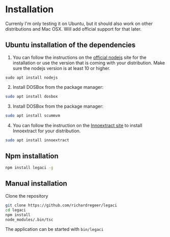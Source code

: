 # Installation
Currenly I'm only testing it on Ubuntu, but it should also work on other distributions and Mac OSX. Will add official support for that later.

## Ubuntu installation of the dependencies
1. You can follow the instructions on the [official nodejs](https://github.com/nodesource/distributions/blob/master/README.md) site for the installation or use the version that is coming with your distribution. Make sure the nodejs version is at least 10 or higher.
```
sudo apt install nodejs
```
2. Install DOSBox from the package manager:
```bash
sudo apt install dosbox
```
3. Install DOSBox from the package manager:
```bash
sudo apt install scummvm
```
4. You can follow the instruction on the [Innoextract site](https://constexpr.org/innoextract/install) to install Innoextract for your distribution.
```bash
sudo apt install innoextract
```

## Npm installation
```bash
npm install legaci -g
```

## Manual installation
Clone the repository
```bash
git clone https://github.com/richardregeer/legaci
cd legaci
npm install
node_modules/.bin/tsc
```

The application can be started with `bin/legaci`
